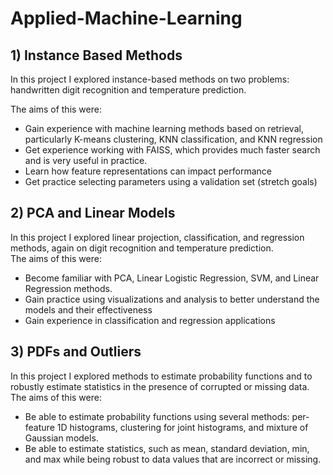 # Applied-Machine-Learning
## 1) Instance Based Methods

In this project I explored instance-based methods on two problems: handwritten digit recognition and temperature prediction. 

The aims of this were:

- Gain experience with machine learning methods based on retrieval, particularly K-means clustering, KNN classification, and KNN regression
- Get experience working with FAISS, which provides much faster search and is very useful in practice. 
- Learn how feature representations can impact performance
- Get practice selecting parameters using a validation set (stretch goals)

## 2)  PCA and Linear Models

In this project I explored linear projection, classification, and regression methods, again on digit recognition and temperature prediction.  
The aims of this were:
- Become familiar with PCA, Linear Logistic Regression, SVM, and Linear Regression methods. 
- Gain practice using visualizations and analysis to better understand the models and their effectiveness
- Gain experience in classification and regression applications

## 3) PDFs and Outliers

In this project I explored methods to estimate probability functions and to robustly estimate statistics in the presence of corrupted or missing data.
The aims of this were:
- Be able to estimate probability functions using several methods: per-feature 1D histograms, clustering for joint histograms, and mixture of Gaussian models.
- Be able to estimate statistics, such as mean, standard deviation, min, and max while being robust to data values that are incorrect or missing.

